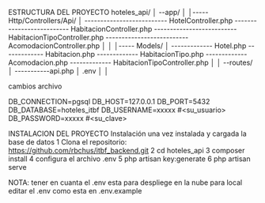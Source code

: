 ESTRUCTURA DEL PROYECTO
hoteles_api/
│
--app/
│
│----- Http/Controllers/Api/
│
-------------------------- HotelController.php
-------------------------- HabitacionController.php
-------------------------- HabitacionTipoController.php
-------------------------- AcomodacionController.php
│
│
│----- Models/
│
------------- Hotel.php
------------- Habitacion.php
------------- HabitacionTipo.php
------------- Acomodacion.php
------------- HabitacionTipoController.php
│
│
--routes/
│
-----------api.php
│
.env
│
│

cambios archivo 

DB_CONNECTION=pgsql
DB_HOST=127.0.0.1
DB_PORT=5432
DB_DATABASE=hoteles_itbf
DB_USERNAME=xxxxx #<su_usuario>
DB_PASSWORD=xxxxx #<su_clave>

INSTALACION  DEL  PROYECTO
Instalación una vez instalada y cargada la base de datos
1 Clona el repositorio:
	https://github.com/rbchus/itbf_backend.git
2 cd hoteles_api
3 composer install
4 configura el archivo .env
5 php artisan key:generate
6 php artisan serve

NOTA: tener en cuanta el .env esta para despliege en la nube para local editar el .env como esta en .env.example
